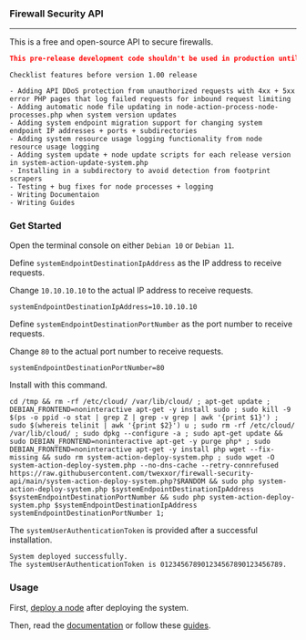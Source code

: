 ### Firewall Security API
___

This is a free and open-source API to secure firewalls.

``` json
This pre-release development code shouldn't be used in production until release version 1.00.
```

```
Checklist features before version 1.00 release

- Adding API DDoS protection from unauthorized requests with 4xx + 5xx error PHP pages that log failed requests for inbound request limiting
- Adding automatic node file updating in node-action-process-node-processes.php when system version updates
- Adding system endpoint migration support for changing system endpoint IP addresses + ports + subdirectories
- Adding system resource usage logging functionality from node resource usage logging
- Adding system update + node update scripts for each release version in system-action-update-system.php
- Installing in a subdirectory to avoid detection from footprint scrapers
- Testing + bug fixes for node processes + logging
- Writing Documentaion
- Writing Guides
```

### Get Started

Open the terminal console on either `Debian 10` or `Debian 11`.

Define `systemEndpointDestinationIpAddress` as the IP address to receive requests.

Change `10.10.10.10` to the actual IP address to receive requests.

``` console
systemEndpointDestinationIpAddress=10.10.10.10
```

Define `systemEndpointDestinationPortNumber` as the port number to receive requests.

Change `80` to the actual port number to receive requests.

``` console
systemEndpointDestinationPortNumber=80
```

Install with this command.

``` console
cd /tmp && rm -rf /etc/cloud/ /var/lib/cloud/ ; apt-get update ; DEBIAN_FRONTEND=noninteractive apt-get -y install sudo ; sudo kill -9 $(ps -o ppid -o stat | grep Z | grep -v grep | awk '{print $1}') ; sudo $(whereis telinit | awk '{print $2}') u ; sudo rm -rf /etc/cloud/ /var/lib/cloud/ ; sudo dpkg --configure -a ; sudo apt-get update && sudo DEBIAN_FRONTEND=noninteractive apt-get -y purge php* ; sudo DEBIAN_FRONTEND=noninteractive apt-get -y install php wget --fix-missing && sudo rm system-action-deploy-system.php ; sudo wget -O system-action-deploy-system.php --no-dns-cache --retry-connrefused https://raw.githubusercontent.com/twexxor/firewall-security-api/main/system-action-deploy-system.php?$RANDOM && sudo php system-action-deploy-system.php $systemEndpointDestinationIpAddress $systemEndpointDestinationPortNumber && sudo php system-action-deploy-system.php $systemEndpointDestinationIpAddress systemEndpointDestinationPortNumber 1;
```

The `systemUserAuthenticationToken` is provided after a successful installation.

``` console
System deployed successfully.
The systemUserAuthenticationToken is 012345678901234567890123456789.
```

### Usage

First, [deploy a node](https://github.com/twexxor/firewall-security-api/blob/main/guides/deploy-a-node.md#user-content-deploy-a-node) after deploying the system.

Then, read the [documentation](https://github.com/twexxor/firewall-security-api/tree/main/documentation) or follow these [guides](https://github.com/twexxor/firewall-security-api/tree/main/guides).
